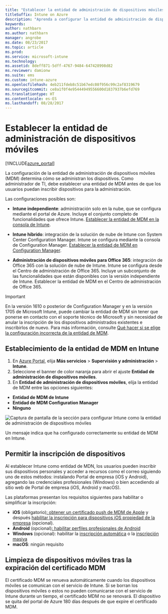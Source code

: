 ```yaml
---
title: "Establecer la entidad de administración de dispositivos móviles"
titleSuffix: Intune on Azure
description: "Aprenda a configurar la entidad de administración de dispositivos móviles en Intune. \""
keywords: 
author: nathbarn
ms.author: nathbarn
manager: angrobe
ms.date: 08/23/2017
ms.topic: article
ms.prod: 
ms.service: microsoft-intune
ms.technology: 
ms.assetid: 8deff871-5dff-4767-9484-647428998d82
ms.reviewer: damionw
ms.suite: ems
ms.custom: intune-azure
ms.openlocfilehash: 4eb211fdeb8c51b67edc08f956c99c2af8319679
ms.sourcegitcommit: ce8a1f0f4e95444949556600d1837937b6efd769
ms.translationtype: HT
ms.contentlocale: es-ES
ms.lasthandoff: 08/28/2017
---
```

# <a name="set-the-mobile-device-management-authority"></a>Establecer la entidad de administración de dispositivos móviles

[!INCLUDE[azure_portal](./includes/azure_portal.md)]

La configuración de la entidad de administración de dispositivos móviles (MDM) determina cómo se administran los dispositivos. Como administrador de TI, debe establecer una entidad de MDM antes de que los usuarios puedan inscribir dispositivos para la administración.

Las configuraciones posibles son:

- **Intune independiente**: administración solo en la nube, que se configura mediante el portal de Azure. Incluye el conjunto completo de funcionalidades que ofrece Intune. [Establecer la entidad de MDM en la consola de Intune](#set-mdm-authority-to-intune).

- **Intune híbrido**: integración de la solución de nube de Intune con System Center Configuration Manager. Intune se configura mediante la consola de Configuration Manager. [Establecer la entidad de MDM en Configuration Manager](https://docs.microsoft.com/sccm/mdm/deploy-use/configure-intune-subscription).

- **Administración de dispositivos móviles para Office 365**: integración de Office 365 con la solución de nube de Intune. Intune se configura desde el Centro de administración de Office 365. Incluye un subconjunto de las funcionalidades que están disponibles con la versión independiente de Intune. Establecer la entidad de MDM en el Centro de administración de Office 365.

>[!IMPORTANT]    
En la versión 1610 o posterior de Configuration Manager y en la versión 1705 de Microsoft Intune, puede cambiar la entidad de MDM sin tener que ponerse en contacto con el soporte técnico de Microsoft y sin necesidad de anular la inscripción de los dispositivos administrados existentes e inscribirlos de nuevo. Para más información, consulte [Qué hacer si se elige la configuración incorrecta de la entidad de MDM](/intune-classic/deploy-use/prerequisites-for-enrollment#what-to-do-if-you-choose-the-wrong-mdm-authority-setting).

## <a name="set-mdm-authority-to-intune"></a>Establecimiento de la entidad de MDM en Intune

1. En [Azure Portal](https://portal.azure.com), elija **Más servicios** > **Supervisión y administración** > **Intune**.
2. Seleccione el banner de color naranja para abrir el ajuste **Entidad de administración de dispositivos móviles**.
3. En **Entidad de administración de dispositivos móviles**, elija la entidad de MDM entre las opciones siguientes:
  - **Entidad de MDM de Intune**
  - **Entidad de MDM Configuration Manager**
  - **Ninguno**

  ![Captura de pantalla de la sección para configurar Intune como la entidad de administración de dispositivos móviles](media/set-mdm-auth.png)

  Un mensaje indica que ha configurado correctamente su entidad de MDM en Intune.

## <a name="enable-device-enrollment"></a>Permitir la inscripción de dispositivos

Al establecer Intune como entidad de MDN, los usuarios pueden inscribir sus dispositivos personales y acceder a recursos como el correo siguiendo uno de estos métodos: instalando Portal de empresa (iOS y Android), agregando las credenciales profesionales (Windows) o bien accediendo al sitio web de Portal de empresa (iOS, Android y macOS).

Las plataformas presentan los requisitos siguientes para habilitar o simplificar la inscripción:
- **iOS** (obligatorio)[: obtener un certificado push de MDM de Apple](apple-mdm-push-certificate-get.md) y después [habilitar la inscripción para dispositivos iOS propiedad de la empresa](ios-enroll.md) (opcional).
- **Android** (opcional)[: habilitar perfiles profesionales de Android](android-enroll.md)
- **Windows** (opcional): habilitar la [inscripción automática](windows-enroll.md) o la [inscripción masiva](windows-bulk-enroll.md)
- **macOS**: ningún requisito


## <a name="mobile-device-cleanup-after-mdm-certificate-expiration"></a>Limpieza de dispositivos móviles tras la expiración del certificado MDM

El certificado MDM se renueva automáticamente cuando los dispositivos móviles se comunican con el servicio de Intune. Si se borran los dispositivos móviles o estos no pueden comunicarse con el servicio de Intune durante un tiempo, el certificado MDM no se renovará. El dispositivo se quita del portal de Azure 180 días después de que expire el certificado MDM.
